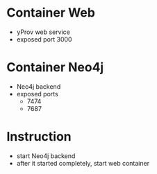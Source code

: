 # Container Web
 - yProv web service
 - exposed port 3000

# Container Neo4j
- Neo4j backend
- exposed ports
  - 7474
  - 7687

# Instruction
- start Neo4j backend
- after it started completely, start web container

